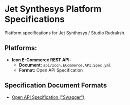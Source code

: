 
# Jet Synthesys Platform Specifications

Platform specifications for Jet Synthesys / Studio Rudraksh.


## Platforms:

* **Icon E-Commerce REST API:**
    * **Document:** `api/Icon.ECommerce.API.Spec.yml`
    * **Format:** Open API Specification


## Specification Document Formats

* [Open API Specification ("Swagger")](https://github.com/OAI/OpenAPI-Specification)


